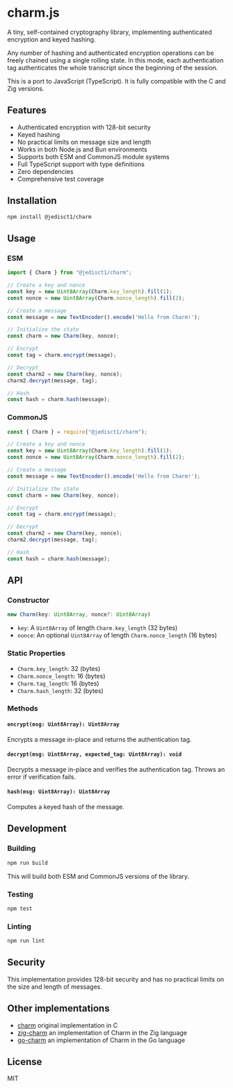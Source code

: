 # charm.js

A tiny, self-contained cryptography library, implementing authenticated encryption and keyed hashing.

Any number of hashing and authenticated encryption operations can be freely chained using a single rolling state.
In this mode, each authentication tag authenticates the whole transcript since the beginning of the session.

This is a port to JavaScript (TypeScript). It is fully compatible with the C and Zig versions.

## Features

- Authenticated encryption with 128-bit security
- Keyed hashing
- No practical limits on message size and length
- Works in both Node.js and Bun environments
- Supports both ESM and CommonJS module systems
- Full TypeScript support with type definitions
- Zero dependencies
- Comprehensive test coverage

## Installation

```bash
npm install @jedisct1/charm
```

## Usage

### ESM

```js
import { Charm } from "@jedisct1/charm";

// Create a key and nonce
const key = new Uint8Array(Charm.key_length).fill(1);
const nonce = new Uint8Array(Charm.nonce_length).fill(2);

// Create a message
const message = new TextEncoder().encode('Hello from Charm!');

// Initialize the state
const charm = new Charm(key, nonce);

// Encrypt
const tag = charm.encrypt(message);

// Decrypt
const charm2 = new Charm(key, nonce);
charm2.decrypt(message, tag);

// Hash
const hash = charm.hash(message);
```

### CommonJS

```js
const { Charm } = require("@jedisct1/charm");

// Create a key and nonce
const key = new Uint8Array(Charm.key_length).fill(1);
const nonce = new Uint8Array(Charm.nonce_length).fill(2);

// Create a message
const message = new TextEncoder().encode('Hello from Charm!');

// Initialize the state
const charm = new Charm(key, nonce);

// Encrypt
const tag = charm.encrypt(message);

// Decrypt
const charm2 = new Charm(key, nonce);
charm2.decrypt(message, tag);

// Hash
const hash = charm.hash(message);
```

## API

### Constructor

```typescript
new Charm(key: Uint8Array, nonce?: Uint8Array)
```

- `key`: A `Uint8Array` of length `Charm.key_length` (32 bytes)
- `nonce`: An optional `Uint8Array` of length `Charm.nonce_length` (16 bytes)

### Static Properties

- `Charm.key_length`: 32 (bytes)
- `Charm.nonce_length`: 16 (bytes)
- `Charm.tag_length`: 16 (bytes)
- `Charm.hash_length`: 32 (bytes)

### Methods

#### `encrypt(msg: Uint8Array): Uint8Array`

Encrypts a message in-place and returns the authentication tag.

#### `decrypt(msg: Uint8Array, expected_tag: Uint8Array): void`

Decrypts a message in-place and verifies the authentication tag. Throws an error if verification fails.

#### `hash(msg: Uint8Array): Uint8Array`

Computes a keyed hash of the message.

## Development

### Building

```bash
npm run build
```

This will build both ESM and CommonJS versions of the library.

### Testing

```bash
npm test
```

### Linting

```bash
npm run lint
```

## Security

This implementation provides 128-bit security and has no practical limits on the size and length of messages.

## Other implementations

- [charm](https://github.com/jedisct1/charm) original implementation in C
- [zig-charm](https://github.com/jedisct1/zig-charm) an implementation of Charm in the Zig language
- [go-charm](https://github.com/x13a/go-charm) an implementation of Charm in the Go language

## License

MIT
